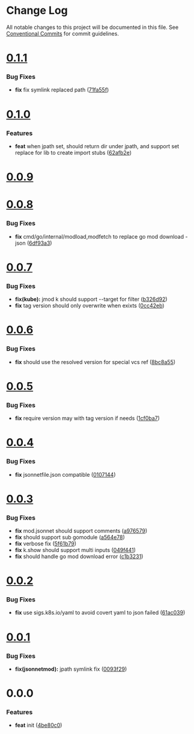 # Change Log

All notable changes to this project will be documented in this file.
See [Conventional Commits](https://conventionalcommits.org) for commit guidelines.



# [0.1.1](https://github.com/jsonnetmod/jsonnetmod/compare/v0.1.0...v0.1.1)

### Bug Fixes

* **fix** fix symlink replaced path ([71fa55f](https://github.com/jsonnetmod/jsonnetmod/commit/71fa55f21d71d758ee416246ae57ff85dcffb5bf))



# [0.1.0](https://github.com/jsonnetmod/jsonnetmod/compare/v0.0.9...v0.1.0)

### Features

* **feat** when jpath set, should return dir under jpath, and support set replace for lib to create import stubs ([62afb2e](https://github.com/jsonnetmod/jsonnetmod/commit/62afb2e22f96d2bd549fcbeece7c8711dc83486e))



# [0.0.9](https://github.com/jsonnetmod/jsonnetmod/compare/v0.0.8...v0.0.9)



# [0.0.8](https://github.com/jsonnetmod/jsonnetmod/compare/v0.0.7...v0.0.8)

### Bug Fixes

* **fix** cmd/go/internal/modload,modfetch to replace go mod download -json ([6df93a3](https://github.com/jsonnetmod/jsonnetmod/commit/6df93a304cfa5279e8d43a1b20fc600e0ff5f9aa))



# [0.0.7](https://github.com/jsonnetmod/jsonnetmod/compare/v0.0.6...v0.0.7)

### Bug Fixes

* **fix(kube):** jmod k should support --target for filter ([b326d92](https://github.com/jsonnetmod/jsonnetmod/commit/b326d92f969d117c77693f440fd380874d8e60fa))
* **fix** tag version should only overwrite when exixts ([0cc42eb](https://github.com/jsonnetmod/jsonnetmod/commit/0cc42ebb2477700c9e81346c84740322c8b00d3b))



# [0.0.6](https://github.com/jsonnetmod/jsonnetmod/compare/v0.0.5...v0.0.6)

### Bug Fixes

* **fix** should use the resolved version for special vcs ref ([8bc8a55](https://github.com/jsonnetmod/jsonnetmod/commit/8bc8a55008ddbe7bc8eb74285d51274c37e740fa))



# [0.0.5](https://github.com/jsonnetmod/jsonnetmod/compare/v0.0.4...v0.0.5)

### Bug Fixes

* **fix** require version may with tag version if needs ([1cf0ba7](https://github.com/jsonnetmod/jsonnetmod/commit/1cf0ba7aa40dc22628e608b9f4cf4bcc07b8864b))



# [0.0.4](https://github.com/jsonnetmod/jsonnetmod/compare/v0.0.3...v0.0.4)

### Bug Fixes

* **fix** jsonnetfile.json compatible ([0107144](https://github.com/jsonnetmod/jsonnetmod/commit/0107144e7ea83c22fd97b9b2057412e6774e0bdb))



# [0.0.3](https://github.com/jsonnetmod/jsonnetmod/compare/v0.0.2...v0.0.3)

### Bug Fixes

* **fix** mod.jsonnet should support comments ([a976579](https://github.com/jsonnetmod/jsonnetmod/commit/a976579ba9eedfd898dd87e93fc4a523e5b9768c))
* **fix** should support sub gomodule ([a564e78](https://github.com/jsonnetmod/jsonnetmod/commit/a564e785fbc882b7223d7c778c9f1b3c9acc2fb6))
* **fix** verbose fix ([5f61b79](https://github.com/jsonnetmod/jsonnetmod/commit/5f61b79d25325cd80e94d8c27b58067ce9ebd91c))
* **fix** k.show should support multi inputs ([049f441](https://github.com/jsonnetmod/jsonnetmod/commit/049f441f0cbfed1b1a2bdf90b64eabf0ddd10b6f))
* **fix** should handle go mod download error ([c1b3231](https://github.com/jsonnetmod/jsonnetmod/commit/c1b3231f2188362317eeb45976eab181e252a60f))



# [0.0.2](https://github.com/jsonnetmod/jsonnetmod/compare/v0.0.1...v0.0.2)

### Bug Fixes

* **fix** use sigs.k8s.io/yaml to avoid covert yaml to json failed ([61ac039](https://github.com/jsonnetmod/jsonnetmod/commit/61ac039e3cb47f934e5f30a0ee7ffba182670279))



# [0.0.1](https://github.com/jsonnetmod/jsonnetmod/compare/v0.0.0...v0.0.1)

### Bug Fixes

* **fix(jsonnetmod):** jpath symlink fix ([0093f29](https://github.com/jsonnetmod/jsonnetmod/commit/0093f290b124d07d0d59ae655d5144e49301e63a))



# 0.0.0

### Features

* **feat** init ([4be80c0](https://github.com/jsonnetmod/jsonnetmod/commit/4be80c0b553fa9ce456f1e5b6ee04f765548bff8))

